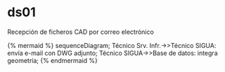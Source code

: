 # ds01

Recepción de ficheros CAD por correo electrónico  

{% mermaid %}
sequenceDiagram;
  Técnico Srv. Infr.->>Técnico SIGUA: envía e-mail con DWG adjunto;
  Técnico SIGUA->>Base de datos: integra geometría;
{% endmermaid %}
